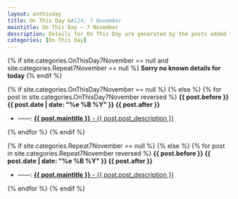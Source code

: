 ```yaml
---
layout: onthisday
title: On This Day &#124; 7 November
maintitle: On This Day — 7 November
description: Details for On This Day are genarated by the posts added to the website so the content is subject to changes/updates over time.
categories: [On This Day]
---
```


{% if site.categories.OnThisDay7November == null and site.categories.Repeat7November == null %}
<strong>Sorry no known details for today</strong>
{% endif %}

{% if site.categories.OnThisDay7November == null %}
{% else %}
{% for post in site.categories.OnThisDay7November reversed %}
<strong>{{ post.before }} {{ post.date | date: "%e %B %Y" }} {{ post.after }}</strong>
<ul>
<li> ——: <a href="{{ post.url }}"><strong>{{ post.maintitle }}</strong> - {{ post.post_description }}</a></li>
</ul>
{% endfor %}
{% endif %}

{% if site.categories.Repeat7November == null %}
{% else %}
{% for post in site.categories.Repeat7November reversed %}
<strong>{{ post.before }} {{ post.date | date: "%e %B %Y" }} {{ post.after }}</strong>
<ul>
<li> ——: <a href="{{ post.url }}"><strong>{{ post.maintitle }}</strong> - {{ post.post_description }}</a></li>
</ul>
{% endfor %}
{% endif %}
